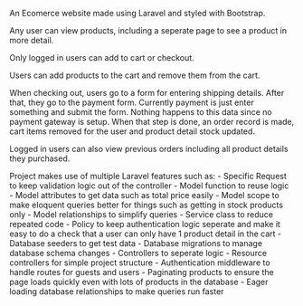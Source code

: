 An Ecomerce website made using Laravel and styled with Bootstrap. 

Any user can view products, including a seperate page to see a product in more detail. 

Only logged in users can add to cart or checkout.

Users can add products to the cart and remove them from the cart.

When checking out, users go to a form for entering shipping details. After that, they go to the payment form.
Currently payment is just enter something and submit the form. Nothing happens to this data since no payment gateway is setup. When that step is done, an order record is made, cart items removed for the user and product detail stock updated.

Logged in users can also view previous orders including all product details they purchased.




Project makes use of multiple Laravel features such as:
    - Specific Request to keep validation logic out of the controller
    - Model function to reuse logic
    - Model attributes to get data such as total price easily 
    - Model scope to make eloquent queries better for things such as getting in stock products only
    - Model relationships to simplify queries 
    - Service class to reduce repeated code
    - Policy to keep authentication logic seperate and make it easy to do a check that a user can only have 1 product detail in the cart
    - Database seeders to get test data
    - Database migrations to manage database schema changes
    - Controllers to seperate logic
    - Resource controllers for simple project structure
    - Authentication middleware to handle routes for guests and users
    - Paginating products to ensure the page loads quickly even with lots of products in the database
    - Eager loading database relationships to make queries run faster

